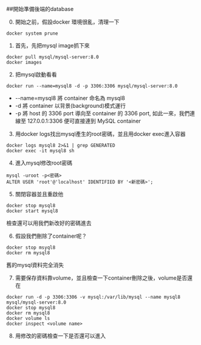 ##開始準備後端的database

0. 開始之前，假設docker 環境很亂，清理一下
```
docker system prune
```
1. 首先，先把mysql image抓下來
```
docker pull mysql/mysql-server:8.0
docker images
```

2. 把mysql啟動看看
```
docker run --name=mysql8 -d -p 3306:3306 mysql/mysql-server:8.0
```
   - --name=mysql8 將 container 命名為 mysql8
   - -d 將 container 以背景(background)模式運行
   - -p 將 host 的 3306 port 導向至 container 的 3306 port, 如此一來，我們連線至 127.0.0.1:3306 便可直接連到 MySQL container
3. 用docker logs找出mysql產生的root密碼，並且用docker exec進入容器
```
docker logs mysql8 2>&1 | grep GENERATED
docker exec -it mysql8 sh
```
4. 進入mysql修改root密碼
```
mysql -uroot -p<密碼>
ALTER USER 'root'@'localhost' IDENTIFIED BY '<新密碼>';

```

5. 關閉容器並且重啟他
```
docker stop mysql8
docker start mysql8
```
檢查還可以用我們新改好的密碼進去

6. 假設我們刪除了container呢？
```
docker stop msyql8
docker rm mysql8
```
舊的mysql資料完全消失

7. 需要保存資料靠volume，並且檢查一下container刪除之後，volume是否還在
```
docker run -d -p 3306:3306 -v mysql:/var/lib/mysql --name mysql8 mysql/mysql-server:8.0
docker stop mysql8
docker rm mysql8
docker volume ls
docker inspect <volume name>
```
8. 用修改的密碼檢查一下是否還可以進入








